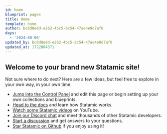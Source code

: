 ```yaml
---
id: home
blueprint: pages
title: Home
template: home
author: bc0d0e8d-e262-4bc5-8c54-47ae4e9d7af0
days:
  - '2024-08-06'
updated_by: bc0d0e8d-e262-4bc5-8c54-47ae4e9d7af0
updated_at: 1722884371
---
```

## Welcome to your brand new Statamic site!

Not sure where to do next? Here are a few ideas, but feel free to explore in your own way, in your own time.

- [Jump into the Control Panel](/cp) and edit this page or begin setting up your own collections and blueprints.
- [Head to the docs](https://statamic.dev) and learn how Statamic works.
- [Watch some Statamic videos](https://youtube.com/statamic) on YouTube.
- [Join our Discord chat](https://statamic.com/discord) and meet thousands of other Statamic developers.
- [Start a discussion](https://github.com/statamic/cms/discussions) and get answers to your questions.
- [Star Statamic on Github](https://github.com/statamic/cms) if you enjoy using it!